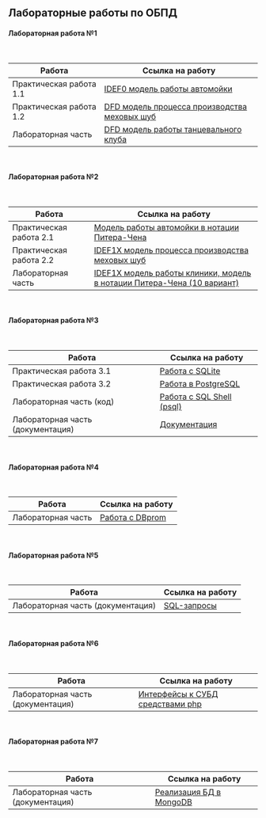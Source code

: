 ## Лабораторные работы по ОБПД

#### Лабораторная работа №1

<br>

| Работа | Ссылка на работу |
| ------ | ------ | 
| Практическая работа 1.1 | [IDEF0 модель работы автомойки](https://github.com/sofkot/ITMO_FSPO_DataBases_2020-2021/blob/master/students/y2334/Kotliarowa%20Sofia/Pr0_idef0/1.jpg) |
| Практическая работа 1.2 | [DFD модель процесса производства меховых шуб](https://github.com/sofkot/ITMO_FSPO_DataBases_2020-2021/blob/master/students/y2334/Kotliarowa%20Sofia/Pr1_dfd/%D0%9F%D0%A0%201.2.pdf) |
| Лабораторная часть | [DFD модель работы танцевального клуба](https://github.com/sofkot/ITMO_FSPO_DataBases_2020-2021/blob/master/students/y2334/Kotliarowa%20Sofia/LR_1/LR_1.pdf) |

<br>

#### Лабораторная работа №2

<br>

| Работа | Ссылка на работу |
| ------ | ------ | 
| Практическая работа 2.1 | [Модель работы автомойки в нотации Питера-Чена](https://github.com/sofkot/ITMO_FSPO_DataBases_2020-2021/blob/master/students/y2334/Kotliarowa%20Sofia/Pr2.1_PiterChen/PR%202.1.pdf) |
| Практическая работа 2.2 | [IDEF1X модель процесса производства меховых шуб](https://github.com/sofkot/ITMO_FSPO_DataBases_2020-2021/blob/master/students/y2334/Kotliarowa%20Sofia/Pr2.2_idef1x/%D0%9F%D0%A0%202.2.pdf) |
| Лабораторная часть | [IDEF1X модель работы клиники, модель в нотации Питера-Чена (10 вариант)](https://github.com/sofkot/ITMO_FSPO_DataBases_2020-2021/blob/master/students/y2334/Kotliarowa%20Sofia/LR_1/LR_1.pdf) |

<br>

#### Лабораторная работа №3

<br>

| Работа | Ссылка на работу |
| ------ | ------ | 
| Практическая работа 3.1 | [Работа с SQLite](https://github.com/sofkot/ITMO_FSPO_DataBases_2020-2021/tree/master/students/y2334/Kotliarowa%20Sofia/Pr3.1_SQLite) |
| Практическая работа 3.2 | [Работа в PostgreSQL](https://github.com/sofkot/ITMO_FSPO_DataBases_2020-2021/tree/master/students/y2334/Kotliarowa%20Sofia/Pr3.2_PostgreSQL) |
| Лабораторная часть (код) | [Работа с SQL Shell (psql)](https://github.com/sofkot/ITMO_FSPO_DataBases_2020-2021/blob/master/students/y2334/Kotliarowa%20Sofia/LR_3/db.sql) |
| Лабораторная часть (документация) | [Документация](https://sofkot.github.io/clinika/) |

<br>

#### Лабораторная работа №4

<br>

| Работа | Ссылка на работу |
| ------ | ------ | 
| Лабораторная часть | [Работа с DBprom](https://github.com/sofkot/ITMO_FSPO_DataBases_2020-2021/blob/master/students/y2334/Kotliarowa%20Sofia/LR_4/%D0%9E%D0%9F%D0%91%D0%94_%D0%9B%D0%91%E2%84%964_%D0%9E%D1%82%D1%87%D0%B5%D1%82.pdf) |

<br>

#### Лабораторная работа №5

<br>

| Работа | Ссылка на работу |
| ------ | ------ | 
| Лабораторная часть (документация) | [SQL-запросы](https://sofkot.github.io/clinika/requests/) |

<br>

#### Лабораторная работа №6

<br>

| Работа | Ссылка на работу |
| ------ | ------ | 
| Лабораторная часть (документация) | [Интерфейсы к СУБД средствами php](https://sofkot.github.io/clinika/php/) |

<br>

#### Лабораторная работа №7

<br>

| Работа | Ссылка на работу |
| ------ | ------ | 
| Лабораторная часть (документация) | [Реализация БД в MongoDB](https://sofkot.github.io/clinika/mongo/) |

<br>


